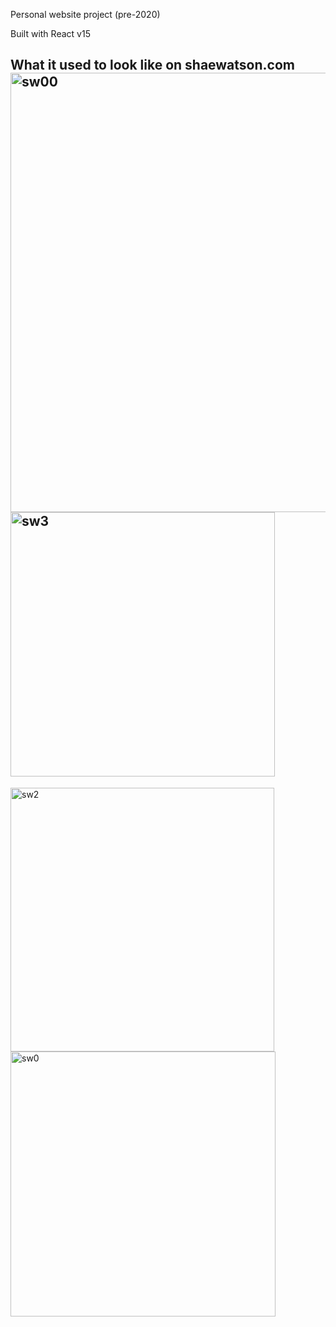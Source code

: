 Personal website project (pre-2020)

Built with React v15

What it used to look like on shaewatson.com
<img width="703" alt="sw00" src="https://user-images.githubusercontent.com/4654628/71684855-82e40480-2d4b-11ea-82a5-a16f744c25c9.png">
<img width="423" alt="sw3" src="https://user-images.githubusercontent.com/4654628/71684863-88414f00-2d4b-11ea-9a89-6c7993a7422d.png">
----
<img width="422" alt="sw2" src="https://user-images.githubusercontent.com/4654628/71684869-8aa3a900-2d4b-11ea-9d65-f31464c16e61.png">
<img width="424" alt="sw0" src="https://user-images.githubusercontent.com/4654628/71684754-2e408980-2d4b-11ea-92b7-0721efac2953.png">
